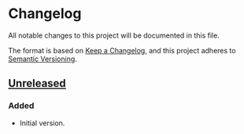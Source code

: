 # Changelog

All notable changes to this project will be documented in this file.

The format is based on [Keep a Changelog](https://keepachangelog.com/en/1.0.0/),
and this project adheres to [Semantic Versioning](https://semver.org/spec/v2.0.0.html).

## [Unreleased]

<!-- ## [2.0.0] - 2023-11-02 -->

### Added

- Initial version.

[unreleased]: https://github.com/Compositionality/compositionality-latex-template/compare/v2.0.0...HEAD

<!-- [3.0.0]: https://github.com/Compositionality/compositionality-latex-template/compare/v2.0.0...v3.0.0 -->

[2.0.0]: https://github.com/Compositionality/compositionality-latex-template/releases/tag/v2.0.0
